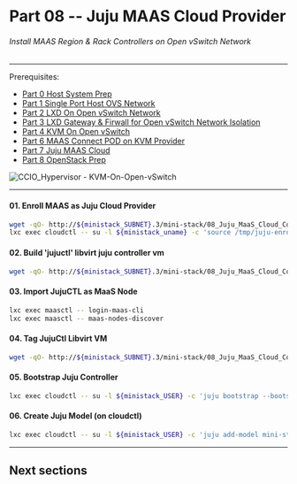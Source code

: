 # Part 08 -- Juju MAAS Cloud Provider
###### Install MAAS Region & Rack Controllers on Open vSwitch Network

-------
Prerequisites:
- [Part 0 Host System Prep]
- [Part 1 Single Port Host OVS Network]
- [Part 2 LXD On Open vSwitch Network]
- [Part 3 LXD Gateway & Firwall for Open vSwitch Network Isolation]
- [Part 4 KVM On Open vSwitch]
- [Part 6 MAAS Connect POD on KVM Provider]
- [Part 7 Juju MAAS Cloud]
- [Part 8 OpenStack Prep]

![CCIO_Hypervisor - KVM-On-Open-vSwitch](web/drawio/MAAS-Region-And-Rack-Ctl-on-OVS-Sandbox.svg)

-------
#### 01. Enroll MAAS as Juju Cloud Provider
````sh
wget -qO- http://${ministack_SUBNET}.3/mini-stack/08_Juju_MaaS_Cloud_Configuration/aux/add-maas-cloud-provider.sh | bash
lxc exec cloudctl -- su -l ${ministack_uname} -c 'source /tmp/juju-enroll-maas-provider.sh'
````
#### 02. Build 'jujuctl' libvirt juju controller vm
````sh
wget -qO- http://${ministack_SUBNET}.3/mini-stack/08_Juju_MaaS_Cloud_Configuration/aux/virt-inst-jujuctl-node.sh | bash
````
#### 03. Import JujuCTL as MaaS Node
````sh
lxc exec maasctl -- login-maas-cli
lxc exec maasctl -- maas-nodes-discover
````
#### 04. Tag JujuCtl Libvirt VM
````sh
wget -qO- http://${ministack_SUBNET}.3/mini-stack/08_Juju_MaaS_Cloud_Configuration/aux/maas-tag-nodes.sh | bash
````
#### 05. Bootstrap Juju Controller
````sh
lxc exec cloudctl -- su -l ${ministack_USER} -c 'juju bootstrap --bootstrap-series=bionic --config bootstrap-timeout=1800 --constraints "tags=jujuctl" maasctl jujuctl'
````
#### 06. Create Juju Model (on cloudctl)
````sh
lxc exec cloudctl -- su -l ${ministack_USER} -c 'juju add-model mini-stack'
````
-------
## Next sections

<!-- Markdown link & img dfn's -->
[Part 0 Host System Prep]: ../0_Host_System_Prep
[Part 1 Single Port Host OVS Network]: ../1_Single_Port_Host-Open_vSwitch_Network_Configuration
[Part 2 LXD On Open vSwitch Network]: ../2_LXD-On-OVS
[Part 3 LXD Gateway & Firwall for Open vSwitch Network Isolation]: ../3_LXD_Network_Gateway
[Part 4 KVM On Open vSwitch]: ../4_KVM_On_Open_vSwitch
[Part 5 MAAS Region And Rack Server on OVS Sandbox]: ../5_MAAS-Rack_And_Region_Ctl-On-Open_vSwitch
[Part 6 MAAS Connect POD on KVM Provider]: ../6_MAAS-Connect_POD_KVM-Provider
[Part 7 Juju MAAS Cloud]: ../7_Juju_MAAS_Cloud
[Part 8 OpenStack Prep]: ../8_OpenStack_Deploy
